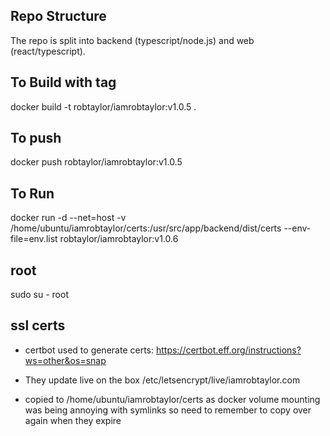 ## Repo Structure

The repo is split into backend (typescript/node.js) and web (react/typescript).

## To Build with tag

docker build -t robtaylor/iamrobtaylor:v1.0.5 .

## To push

docker push robtaylor/iamrobtaylor:v1.0.5

## To Run

docker run -d --net=host -v /home/ubuntu/iamrobtaylor/certs:/usr/src/app/backend/dist/certs --env-file=env.list robtaylor/iamrobtaylor:v1.0.6

## root

sudo su - root

## ssl certs

- certbot used to generate certs: https://certbot.eff.org/instructions?ws=other&os=snap

- They update live on the box /etc/letsencrypt/live/iamrobtaylor.com

- copied to /home/ubuntu/iamrobtaylor/certs as docker volume mounting was being annoying with symlinks so need to remember to copy over again when they expire
